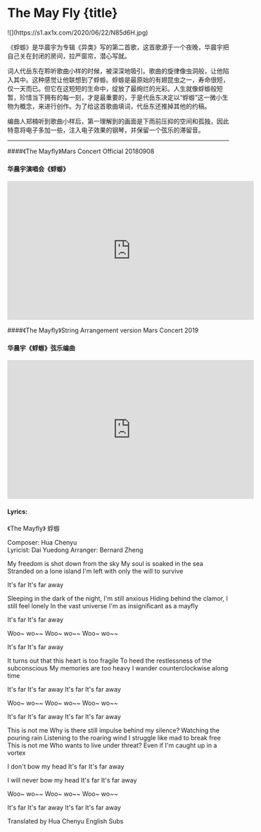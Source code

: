 # The May Fly {title}
<div class="background" markdown="1">
![](https://s1.ax1x.com/2020/06/22/N85d6H.jpg)
</div>

《蜉蝣》是华晨宇为专辑《异类》写的第二首歌，这首歌源于一个夜晚，华晨宇把自己关在封闭的房间，拉严窗帘，潜心写就。

词人代岳东在聆听歌曲小样的时候，被深深地吸引。歌曲的旋律像虫洞般，让他陷入其中。这种感觉让他联想到了蜉蝣。蜉蝣是最原始的有翅昆虫之一，寿命很短，仅一天而已。但它在这短短的生命中，绽放了最绚烂的光彩。人生就像蜉蝣般短暂，珍惜当下拥有的每一刻，才是最重要的，于是代岳东决定以“蜉蝣”这一微小生物为概念，来进行创作。为了给这首歌曲填词，代岳东还推掉其他的约稿。

编曲人郑楠听到歌曲小样后，第一理解到的画面是下雨前压抑的空间和孤独，因此特意将电子多加一些，注入电子效果的钢琴，并保留一个弦乐的滞留音。 

---------------------------------

####《The Mayfly》Mars Concert Official 20180908
#### 华晨宇演唱会《蜉蝣》

<iframe width="560" height="315" src="https://www.youtube.com/embed/52iZV_Clyr0" frameborder="0" allow="accelerometer; autoplay; encrypted-media; gyroscope; picture-in-picture" allowfullscreen></iframe>

####《The Mayfly》String Arrangement version Mars Concert 2019
#### 华晨宇《蜉蝣》弦乐编曲

<iframe width="560" height="315" src="https://www.youtube.com/embed/esUmLYlQ_X4" frameborder="0" allow="accelerometer; autoplay; encrypted-media; gyroscope; picture-in-picture" allowfullscreen></iframe>

#### Lyrics:
<div class="box">
《The Mayfly》
     蜉蝣  
    
Composer: Hua Chenyu  
Lyricist: Dai Yuedong
Arranger: Bernard Zheng

My freedom is shot down from the sky
My soul is soaked in the sea
Stranded on a lone island
I'm left with only the will to survive

It's far
It's far away

Sleeping in the dark of the night, I'm still anxious
Hiding behind the clamor, I still feel lonely
In the vast universe
I'm as insignificant as a mayfly

It's far
It's far away

Woo~ wo~~
Woo~ wo~~
Woo~ wo~~

It's far
It's far away

It turns out that this heart is too fragile
To heed the restlessness of the subconscious
My memories are too heavy
I wander counterclockwise along time

It's far
It's far away
It's far
It's far away

Woo~ wo~~
Woo~ wo~~
Woo~ wo~~

It's far
It's far away
It's far
It's far away

This is not me
Why is there still impulse behind my silence?
Watching the pouring rain
Listening to the roaring wind
I struggle like mad to break free
This is not me
Who wants to live under threat?
Even if I'm caught up in a vortex

I don't bow my head
It's far
It's far away

I will never bow my head
It's far
It's far away

Woo~ wo~~
Woo~ wo~~
Woo~ wo~~

It's far
It's far away
It's far
It's far away

Translated by Hua Chenyu English Subs
</div>